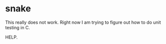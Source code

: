 snake
=====

This really does not work. Right now I am trying to figure out how to do unit testing in C. 

HELP.
